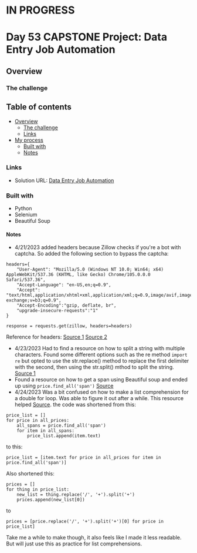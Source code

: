 # IN PROGRESS
# Day 53 CAPSTONE Project: Data Entry Job Automation

## Overview

### The challenge



## Table of contents

- [Overview](#overview)
  - [The challenge](#the-challenge)
  - [Links](#links)
- [My process](#my-process)
  - [Built with](#built-with)
  - [Notes](#notes)

### Links

- Solution URL: [Data Entry Job Automation](https://github.com/Mikerniker/100_Days_of_Python/tree/main/Day53)

### Built with

- Python
- Selenium
- Beautiful Soup


#### Notes
- 4/21/2023 added headers because Zillow checks if you're a bot with captcha. So added the following section to bypass the captcha: 
```
headers={
    "User-Agent": "Mozilla/5.0 (Windows NT 10.0; Win64; x64) AppleWebKit/537.36 (KHTML, like Gecko) Chrome/105.0.0.0 Safari/537.36",
    "Accept-Language": "en-US,en;q=0.9",
    "Accept": "text/html,application/xhtml+xml,application/xml;q=0.9,image/avif,image/webp,image/apng,*/*;q=0.8,application/signed-exchange;v=b3;q=0.9",
    "Accept-Encoding":"gzip, deflate, br",
    "upgrade-insecure-requests":"1"
}

response = requests.get(zillow, headers=headers)
```
Reference for headers: [Source 1](https://morioh.com/p/e23b427aabde) [Source 2](https://www.scrapingdog.com/blog/scrape-zillow/)
- 4/23/2023 Had to find a resource on how to split a string with multiple characters. Found some different options such as the re method ```import re``` but opted to use 
the str.replace() method to replace the first delimiter with the second, then using the str.split() mthod to split the string. [Source 1](https://bobbyhadz.com/blog/python-split-string-multiple-delimiters)
- Found a resource on how to get a span using Beautiful soup and ended up using ```price.find_all('span')``` [Source](https://pytutorial.com/find-span-element-python-beautifulsoup/)
- 4/24/2023 Was a bit confused on how to make a list comprehension for a double for loop. Was able to figure it out after a while. This resource helped [Source](https://stackoverflow.com/questions/1198777/double-iteration-in-list-comprehension). the code was shortened from this:
```
price_list = []
for price in all_prices:
    all_spans = price.find_all('span')
    for item in all_spans:
        price_list.append(item.text)
```
to this:
```
price_list = [item.text for price in all_prices for item in price.find_all('span')]
```
Also shortened this:
```
prices = []
for thing in price_list:
    new_list = thing.replace('/', '+').split('+')
    prices.append(new_list[0])
```
to
```
prices = [price.replace('/', '+').split('+')[0] for price in price_list]  
```
Take me a while to make though, it also feels like I made it less readable. But will just use this as practice for list comprehensions.